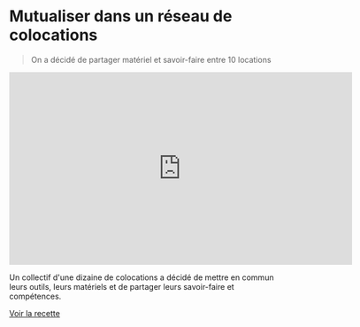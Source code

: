 # Mutualiser dans un réseau de colocations

> On a décidé de partager matériel et savoir-faire entre 10 locations

<iframe src="https://player.vimeo.com/video/138430740" width="620" height="348" frameborder="0" webkitallowfullscreen mozallowfullscreen allowfullscreen></iframe>

Un collectif d'une dizaine de colocations a décidé de mettre en commun leurs outils, leurs matériels et de partager leurs savoir-faire et compétences. 

[Voir la recette](http://www.onpassealacte.fr/recettes_coup_de_coeur_en_savoir_plus.php?r=85782953600)
